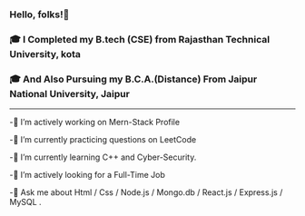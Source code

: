 ### Hello, folks!👋

###  🎓 I Completed my B.tech (CSE) from Rajasthan Technical University, kota
###  🎓 And Also Pursuing my B.C.A.(Distance) From Jaipur National University, Jaipur
<hr>


 
-🔭 I’m actively working on Mern-Stack Profile

-🔭 I’m currently practicing questions on LeetCode

-🌱 I’m currently learning C++ and Cyber-Security.

-👯 I’m actively looking for a Full-Time Job

-💬 Ask me about  Html / Css / Node.js / Mongo.db / React.js / Express.js / MySQL .

<!---
nikhil-khandelwal006/nikhil-khandelwal006 is a ✨ special ✨ repository because its `README.md` (this file) appears on your GitHub profile.
You can click the Preview link to take a look at your changes.
--->
